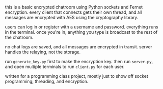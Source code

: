 this is a basic encrypted chatroom using Python sockets and Fernet encryption. every client that connects gets their own thread, and all messages are encrypted with AES using the cryptography library.

users can log in or register with a username and password. everything runs in the terminal. once you're in, anything you type is broadcast to the rest of the chatroom.

no chat logs are saved, and all messages are encrypted in transit. server handles the relaying, not the storage.

run `generate_key.py` first to make the encryption key. then run `server.py`, and open multiple terminals to run `client.py` for each user. 

written for a programming class project, mostly just to show off socket programming, threading, and encryption.
